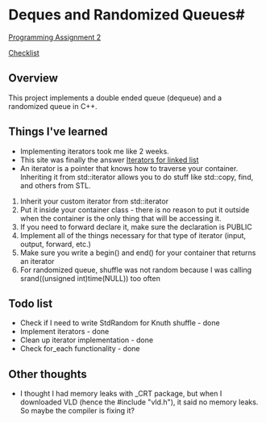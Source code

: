 # Deques and Randomized Queues#

[Programming Assignment 2](http://coursera.cs.princeton.edu/algs4/assignments/queues.html)

[Checklist](http://coursera.cs.princeton.edu/algs4/checklists/queues.html)

## Overview ##

This project implements a double ended queue (dequeue) and a randomized queue in C++. 

## Things I've learned
* Implementing iterators took me like 2 weeks.
* This site was finally the answer [Iterators for linked list](http://www.oreillynet.com/pub/a/network/2005/11/21/what-is-iterator-in-c-plus-plus-part2.html?page=4)
* An iterator is a pointer that knows how to traverse your container. Inheriting it from std::iterator allows you to do stuff like std::copy, find, and others from STL.

1. Inherit your custom iterator from std::iterator
2. Put it inside your container class - there is no reason to put it outside when the container is the only thing that will be accessing it.
3. If you need to forward declare it, make sure the declaration is PUBLIC
4. Implement all of the things necessary for that type of iterator (input, output, forward, etc.)
5. Make sure you write a begin() and end() for your container that returns an iterator
6. For randomized queue, shuffle was not random because I was calling srand((unsigned int)time(NULL)) too often

## Todo list ##
* Check if I need to write StdRandom for Knuth shuffle - done
* Implement iterators - done
* Clean up iterator implementation - done
* Check for_each functionality - done

## Other thoughts ##
* I thought I had memory leaks with _CRT package, but when I downloaded VLD (hence the #include "vld.h"), it said no memory leaks. So maybe the compiler is fixing it?